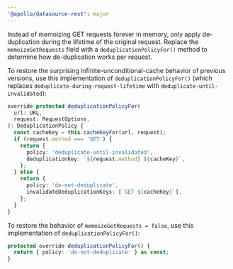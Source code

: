 ```yaml
---
'@apollo/datasource-rest': major
---
```


Instead of memoizing GET requests forever in memory, only apply de-duplication during the lifetime of the original request. Replace the `memoizeGetRequests` field with a `deduplicationPolicyFor()` method to determine how de-duplication works per request.

To restore the surprising infinite-unconditional-cache behavior of previous versions, use this implementation of `deduplicationPolicyFor()` (which replaces `deduplicate-during-request-lifetime` with `deduplicate-until-invalidated`):

```ts
override protected deduplicationPolicyFor(
  url: URL,
  request: RequestOptions,
): DeduplicationPolicy {
  const cacheKey = this.cacheKeyFor(url, request);
  if (request.method === 'GET') {
    return {
      policy: 'deduplicate-until-invalidated',
      deduplicationKey: `${request.method} ${cacheKey}`,
    };
  } else {
    return {
      policy: 'do-not-deduplicate',
      invalidateDeduplicationKeys: [`GET ${cacheKey}`],
    };
  }
}
```

To restore the behavior of `memoizeGetRequests = false`, use this implementation of `deduplicationPolicyFor()`:

```ts
protected override deduplicationPolicyFor() {
  return { policy: 'do-not-deduplicate' } as const;
}
```
